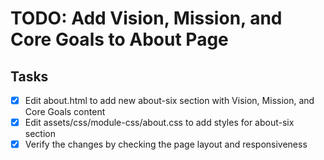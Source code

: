 # TODO: Add Vision, Mission, and Core Goals to About Page

## Tasks
- [x] Edit about.html to add new about-six section with Vision, Mission, and Core Goals content
- [x] Edit assets/css/module-css/about.css to add styles for about-six section
- [x] Verify the changes by checking the page layout and responsiveness
